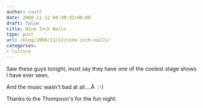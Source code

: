 ```yaml
---
author: court
date: 2008-11-12 04:30:32+00:00
draft: false
title: Nine Inch Nails
type: post
url: /blog/2008/11/12/nine-inch-nails/
categories:
- Culture
---
```


Saw these guys tonight, must say they have one of the coolest stage shows I have ever seen.

And the music wasn't bad at all....Â  :-)

Thanks to the Thompson's for the fun night.

